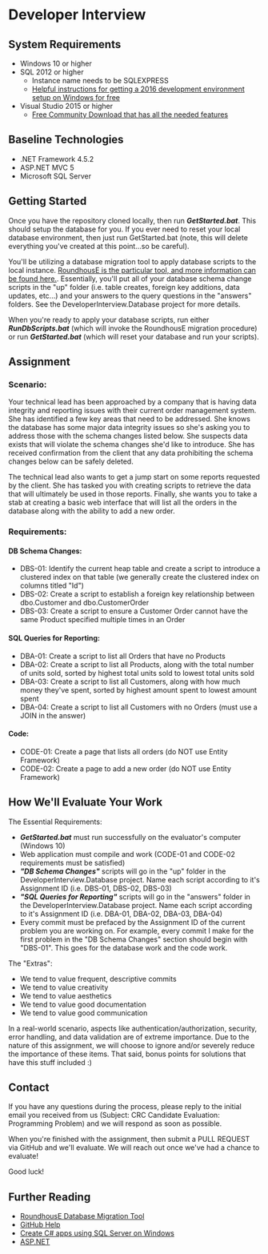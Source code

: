 #   Developer Interview

##  System Requirements
*   Windows 10 or higher
*   SQL 2012 or higher
    *   Instance name needs to be SQLEXPRESS
    *   [Helpful instructions for getting a 2016 development environment setup on Windows for free](https://www.microsoft.com/en-us/sql-server/developer-get-started/csharp/win/)
*   Visual Studio 2015 or higher
    *   [Free Community Download that has all the needed features](https://www.visualstudio.com/downloads/)

##  Baseline Technologies
*   .NET Framework 4.5.2
*   ASP.NET MVC 5
*   Microsoft SQL Server

## Getting Started

Once you have the repository cloned locally, then run **_GetStarted.bat_**.  This should setup the database for you.  If you ever need to reset your local database environment, then just run GetStarted.bat (note, this will delete everything you've created at this point...so be careful).

You'll be utilizing a database migration tool to apply database scripts to the local instance.  [RoundhousE is the particular tool, and more information can be found here.](https://github.com/chucknorris/roundhouse/wiki).  Essentially, you'll put all of your database schema change scripts in the "up" folder (i.e. table creates, foreign key additions, data updates, etc...) and your answers to the query questions in the "answers" folders.  See the DeveloperInterview.Database project for more details.

When you're ready to apply your database scripts, run either **_RunDbScripts.bat_** (which will invoke the RoundhousE migration procedure) or run **_GetStarted.bat_** (which will reset your database and run your scripts).


##  Assignment

### Scenario:

Your technical lead has been approached by a company that is having data integrity and reporting issues with their current order management system.  She has identified a few key areas that need to be addressed. She knows the database has some major data integrity issues so she's asking you to address those with the schema changes listed below.  She suspects data exists that will violate the schema changes she'd like to introduce.  She has received confirmation from the client that any data prohibiting the schema changes below can be safely deleted.

The technical lead also wants to get a jump start on some reports requested by the client.  She has tasked you with creating scripts to retrieve the data that will ultimately be used in those reports.  Finally, she wants you to take a stab at creating a basic web interface that will list all the orders in the database along with the ability to add a new order.

### Requirements:
#### DB Schema Changes:
*   DBS-01: Identify the current heap table and create a script to introduce a clustered index on that table (we generally create the clustered index on columns titled "Id")
*   DBS-02: Create a script to establish a foreign key relationship between dbo.Customer and dbo.CustomerOrder
*   DBS-03: Create a script to ensure a Customer Order cannot have the same Product specified multiple times in an Order

#### SQL Queries for Reporting:
*   DBA-01: Create a script to list all Orders that have no Products
*   DBA-02: Create a script to list all Products, along with the total number of units sold, sorted by highest total units sold to lowest total units sold
*   DBA-03: Create a script to list all Customers, along with how much money they've spent, sorted by highest amount spent to lowest amount spent
*   DBA-04: Create a script to list all Customers with no Orders  (must use a JOIN in the answer)

#### Code:
*   CODE-01: Create a page that lists all orders (do NOT use Entity Framework)
*   CODE-02: Create a page to add a new order (do NOT use Entity Framework)


##  How We'll Evaluate Your Work

The Essential Requirements:
*   **_GetStarted.bat_** must run successfully on the evaluator's computer (Windows 10)
*   Web application must compile and work (CODE-01 and CODE-02 requirements must be satisfied)
*   **_"DB Schema Changes"_** scripts will go in the "up" folder in the DeveloperInterview.Database project.  Name each script according to it's Assignment ID (i.e. DBS-01, DBS-02, DBS-03)
*   **_"SQL Queries for Reporting"_** scripts will go in the "answers" folder in the DeveloperInterview.Database project.  Name each script according to it's Assignment ID (i.e. DBA-01, DBA-02, DBA-03, DBA-04)
*   Every commit must be prefaced by the Assignment ID of the current problem you are working on.  For example, every commit I make for the first problem in the "DB Schema Changes" section should begin with "DBS-01".  This goes for the database work and the code work.

The "Extras":
*   We tend to value frequent, descriptive commits
*   We tend to value creativity
*   We tend to value aesthetics
*   We tend to value good documentation
*   We tend to value good communication

In a real-world scenario, aspects like authentication/authorization, security, error handling, and data validation are of extreme importance.  Due to the nature of this assignment, we will choose to ignore and/or severely reduce the importance of these items.  That said, bonus points for solutions that have this stuff included :)


##  Contact

If you have any questions during the process, please reply to the initial email you received from us (Subject: CRC Candidate Evaluation: Programming Problem) and we will respond as soon as possible. 

When you're finished with the assignment, then submit a PULL REQUEST via GitHub and we'll evaluate.  We will reach out once we've had a chance to evaluate!

Good luck!


##  Further Reading
*   [RoundhousE Database Migration Tool](https://github.com/chucknorris/roundhouse/wiki)
*   [GitHub Help](https://help.github.com/)
*   [Create C# apps using SQL Server on Windows](https://www.microsoft.com/en-us/sql-server/developer-get-started/csharp/win/)
*   [ASP.NET](https://www.asp.net/)